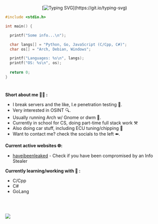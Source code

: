  <div align="center">
   
  [![Typing SVG](https://readme-typing-svg.demolab.com?font=Fira+Code&duration=4000&pause=500&color=00F70A&background=7E25FF00&center=true&vCenter=true&width=435&lines=Part-time+Coder+%F0%9F%92%BB.;Cyber+Security+Enthusiast+%F0%9F%A4%96.;Linux+user+%F0%9F%90%A7.)](https://git.io/typing-svg)
  
 </div>
 
```c
#include <stdio.h>

int main() {

  printf("Some info...\n");

  char langs[] = "Python, Go, JavaScript (C/Cpp, C#)";
  char os[] = "Arch, Debian, Windows";

  printf("Languages: %s\n", langs);
  printf("OS: %s\n", os);
  
  return 0;
}

```

#
**Short about me 👨‍💻 :**
- I break servers and the like, I.e penetration testing 🔨.
- Very interested in OSINT 🔍.
- Usually running Arch w/ Gnome or dwm 🐧.
- Currently in school for CS, doing part-time full stack work ⚒️
- Also doing car stuff, including ECU tuning/chipping 🚗
- Want to contact me? check the socials to the left ⬅️. 

**Current active websites 🌐:**  
- [haveibeenleaked](https://haveibeenleaked.xyz/) - Check if you have been compromised by an Info Stealer

**Currently learning/working with 🧠 :**
- C/Cpp
- C#
- GoLang
<br>
<br>

![](https://komarev.com/ghpvc/?username=0xKismetDev&style=flat-square)
